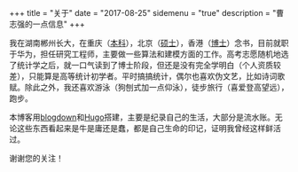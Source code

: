 +++
title = "关于"
date = "2017-08-25"
sidemenu = "true"
description = "曹志强的一点信息"
+++

我在湖南郴州长大，在重庆（[本科](http://www.cqu.edu.cn/v1/)），北京（[硕士](http://www.bnu.edu.cn)），香港（[博士](http://www.ust.hk/zh-hant/)）念书，目前就职于华为，担任研究工程师，主要做一些算法和建模方面的工作。高考志愿随机地选了统计学之后，就一口气读到了博士阶段，但还是没有完全学明白（个人资质较差），只能算是高等统计初学者。平时搞搞统计，偶尔也喜欢伪文艺，比如诗词歌赋。除此之外，我还喜欢游泳（狗刨式加一点仰泳），徒步旅行（喜爱登高望远），跑步。

本博客用[blogdown](https://github.com/rstudio/blogdown)和[Hugo](https://gohugo.io)搭建，主要是纪录自己的生活，大部分是流水账。无论这些东西看起来是牛是庸还是蠢，都是自己生命的印记，证明我曾经这样鲜活过。

谢谢您的关注！
